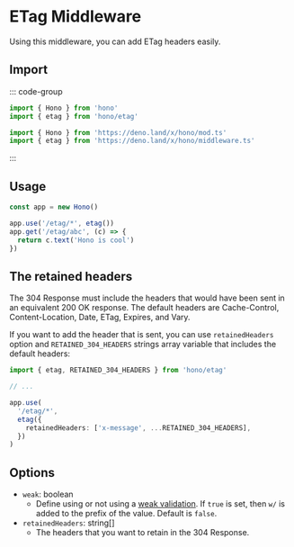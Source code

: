 # ETag Middleware

Using this middleware, you can add ETag headers easily.

## Import

::: code-group

```ts [npm]
import { Hono } from 'hono'
import { etag } from 'hono/etag'
```

```ts [Deno]
import { Hono } from 'https://deno.land/x/hono/mod.ts'
import { etag } from 'https://deno.land/x/hono/middleware.ts'
```

:::

## Usage

```ts
const app = new Hono()

app.use('/etag/*', etag())
app.get('/etag/abc', (c) => {
  return c.text('Hono is cool')
})
```

## The retained headers

The 304 Response must include the headers that would have been sent in an equivalent 200 OK response. The default headers are Cache-Control, Content-Location, Date, ETag, Expires, and Vary.

If you want to add the header that is sent, you can use `retainedHeaders` option and `RETAINED_304_HEADERS` strings array variable that includes the default headers:

```ts
import { etag, RETAINED_304_HEADERS } from 'hono/etag'

// ...

app.use(
  '/etag/*',
  etag({
    retainedHeaders: ['x-message', ...RETAINED_304_HEADERS],
  })
)
```

## Options

- `weak`: boolean
  - Define using or not using a [weak validation](https://developer.mozilla.org/en-US/docs/Web/HTTP/Conditional_requests#weak_validation). If `true` is set, then `w/` is added to the prefix of the value. Default is `false`.
- `retainedHeaders`: string[]
  - The headers that you want to retain in the 304 Response.
